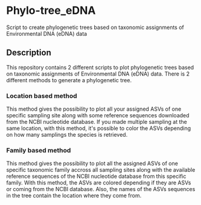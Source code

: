 # Phylo-tree_eDNA
Script to create phylogenetic trees based on taxonomic assignments of Environmental DNA (eDNA) data

## Description
This repository contains 2 different scripts to plot phylogenetic trees based on taxonomic assignments of Environmental DNA (eDNA) data.
There is 2 different methods to generate a phylogenetic tree.

### Location based method
This method gives the possibility to plot all your assigned ASVs of one specific sampling site along with some reference sequences downloaded from the NCBI nucleotide database.
If you made multiple sampling at the same location, with this method, it's possible to color the ASVs depending on how many samplings the species is retrieved. 


### Family based method
This method gives the possibility to plot all the assigned ASVs of one specific taxonomic family accross all sampling sites along with the available reference sequences of the NCBI nucleotide database from this specific family.
With this method, the ASVs are colored depending if they are ASVs or coming from the NCBI database. Also, the names of the ASVs sequences in the tree contain the location where they come from.
